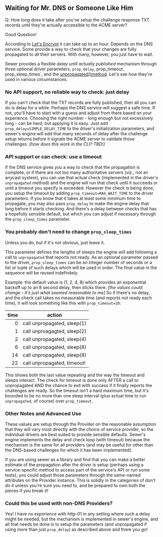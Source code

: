 ## Waiting for Mr. DNS or Someone Like Him

Q: How long does it take after you've setup the challenge response TXT records
until they're actually accessible to the ACME server?

Good Question!

According to [Let's Encrypt](https://letsencrypt.org/docs/challenge-types/#dns-01-challenge)
it can take up to an hour.  Depends on the DNS service.  Some provide a way
to check that your changes are fully propagated to all their servers.  With
many, however, you just have to wait.

Sewer provides a flexible _delay until actually published_ mechanism through
three optional driver parameters, `prop_delay`, prop_timeout`,
`prop_sleep_times`, and the [unpropagated()method](unpropagated).
Let's see how they're used in various circumstances.

### No API support, no reliable way to check: just delay

If you can't check that the TXT records are fully published, then all you
can do is delay for a while.  Perhaps the DNS service will suggest a safe
time.  If not, you'll have to start with a guess and adjust from there based
on your experience.  Choosing the right number - long enough but not
excessively long - can be hard, but applying it is easy.  Just add
`prop_delay=SIMPLE_DELAY_TIME` to the driver's initialization parameters,
and sewer's engine will add that many seconds of delay after the challenge
setup returns before it signals the ACME server to validate those
challenges.
_[how does this work in the CLI?  TBD!]_

### API support or can check: use a timeout

If the DNS service gives you a way to check that the propagation is
complete, or if there are not too many authoritative servers (viz., not an
anycast system), you can use that actual check (implemented in the driver's
`unpropagated` method) and the engine will run that check until it succeeds
or until a timeout you specify is exceeded.  However the check is being
done, you setup the timeout by adding `prop_timeout=MAX_WAIT_TIME` to the
driver parameters.  If you know that it takes at least some minimum time to
propagate, you may also pass `prop_delay` to make the engine delay that long
before it starts checking.  And there's a delay between checks that has a
hopefully sensible default, but which you can adjust if necessary through
the `prop_sleep_times` parameter.

### You probably don't need to change `prop_sleep_times`

Unless you do, but if it's not obvious, just leave it.

This parameter defines the lengths of sleeps the engine will add following a
call to `unpropagated` that reports not ready.  As an optional parameter
passed to the driver, `prop_sleep_times` can be an integer number of seconds
or a list or tuple of such delays which will be used in order.  The final
value in the sequence will be reused indefinitely.

Example: the default value is (1, 2, 4, 8) which provides an exponential
backoff up to an 8 second delay, then sticks there.  _[the values could
change - it's just what seemed reasonable to me]_  So if there's no delay,
and the check call takes no measurable time (and reports not ready each
time), it will look something like this with `prop_timeout=20`:

| time | action |
| ---: | --- |
| 0 | call unpropagated, sleep(1) |
| 1 | call unproagagted, sleep(2) |
| 2 | call unpropagated, sleep(4) |
| 6 | call unpropagated, sleep(8) |
| 14 | call unpropagated, sleep(8) |
| 22 | call unpropagated, timeout! |

This shows both the last value repeating and the way the timeout and sleeps
interact.  The check for timeout is done only AFTER a call to unpropagated
AND the chance to exit with success if it finally reports the challenges are
ready.  So the timeout isn't a hard maximum time, but it's bounded to be no
more than one sleep interval (plus actual time to run `unpropagated`, of
course) over `prop_timeout`.

### Other Notes and Advanced Use

These values are setup through the Provider on the reasonable assumption
that they will vary most directly with the choice of service provider, so
the individual drivers are best suited to provide sensible defaults. 
Sewer's engine implements the delay and check loop (with timeout) because
the mechanism is the same for all providers (and may be useful for other
than the DNS-based challenges for which it has been implemented).

If you are using sewer as a library and find that you can make a better
estimate of the propagation after the driver is setup (perhaps using a
service-specific method to access part of the service's API or run some
tests), you could adjust those parameters through the same-named attributes
on the Provider instance.  This is solidly in the categories of don't do it
unless you're sure you need to, and be prepared to own both the pieces if
you break it!

### Could this be used with non-DNS Providers?

Yes!  I have no experience with http-01 in any setting where such a delay
might be needed, but the mechanism is implemented in sewer's engine, and all
that needs be done is to setup the parameters (and unpropagated if using
more than just `prop_delay`) as described above and there you go!
